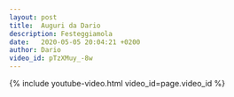 ```yaml
---
layout: post
title:  Auguri da Dario
description: Festeggiamola
date:   2020-05-05 20:04:21 +0200
author: Dario
video_id: pTzXMuy_-8w
---
```


{% include youtube-video.html video_id=page.video_id %}
